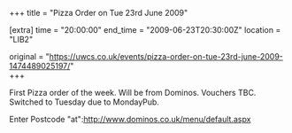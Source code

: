+++
title = "Pizza Order on Tue 23rd June 2009"

[extra]
time = "20:00:00"
end_time = "2009-06-23T20:30:00Z"
location = "LIB2"

original = "https://uwcs.co.uk/events/pizza-order-on-tue-23rd-june-2009-1474489025197/"    
+++

First Pizza order of the week. Will be from Dominos. Vouchers TBC. Switched to Tuesday due to MondayPub.

Enter Postcode "at":http://www.dominos.co.uk/menu/default.aspx

